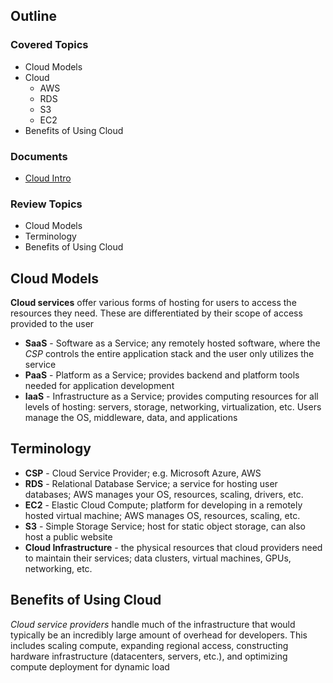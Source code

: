 ## Outline
### Covered Topics
- Cloud Models
- Cloud
	- AWS
	- RDS
	- S3
	- EC2
- Benefits of Using Cloud
### Documents
- [Cloud Intro](https://github.com/EricTrainingRev/241209-JWA/blob/5d61fa5ad0d57d94643c4a46e3ad7bdf49183472/Week%206/Cloud%20Intro.md)
### Review Topics
- Cloud Models
- Terminology
- Benefits of Using Cloud
## Cloud Models
**Cloud services** offer various forms of hosting for users to access the resources they need. These are differentiated by their scope of access provided to the user
- **SaaS** - Software as a Service; any remotely hosted software, where the *CSP* controls the entire application stack and the user only utilizes the service
- **PaaS** - Platform as a Service; provides backend and platform tools needed for application development
- **IaaS** - Infrastructure as a Service; provides computing resources for all levels of hosting: servers, storage, networking, virtualization, etc. Users manage the OS, middleware, data, and applications
## Terminology
- **CSP** - Cloud Service Provider; e.g. Microsoft Azure, AWS
- **RDS** - Relational Database Service; a service for hosting user databases; AWS manages your OS, resources, scaling, drivers, etc.
- **EC2** - Elastic Cloud Compute; platform for developing in a remotely hosted virtual machine; AWS manages OS, resources, scaling, etc.
- **S3** - Simple Storage Service; host for static object storage, can also host a public website
- **Cloud Infrastructure** - the physical resources that cloud providers need to maintain their services; data clusters, virtual machines, GPUs, networking, etc.
## Benefits of Using Cloud
*Cloud service providers* handle much of the infrastructure that would typically be an incredibly large amount of overhead for developers. This includes scaling compute, expanding regional access, constructing hardware infrastructure (datacenters, servers, etc.), and optimizing compute deployment for dynamic load